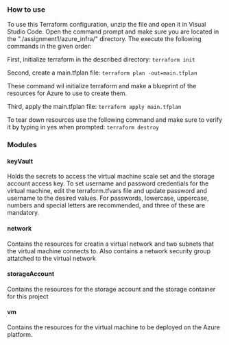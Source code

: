 ### How to use
To use this Terraform configuration, unzip the file and open it in Visual Studio Code. Open the command prompt and make sure you are located in the "./assignment1/azure_infra/" directory. The execute the following commands in the given order:

First, initialize terraform in the described directory:
`terraform init`

Second, create a main.tfplan file: 
`terraform plan -out=main.tfplan`

These command wil initialize terraform and make a blueprint of the resources for Azure to use to create them.

Third, apply the main.tfplan file:
`terraform apply main.tfplan`

To tear down resources use the following command and make sure to verify it by typing in yes when prompted:
`terraform destroy`


### Modules
#### keyVault
Holds the secrets to access the virtual machine scale set and the storage account access key.
To set username and password credentials for the virtual machine, edit the terraform.tfvars file and update password and username to the desired values. For passwords, lowercase, uppercase, numbers and special letters are recommended, and three of these are mandatory. 

#### network
Contains the resources for creatin a virtual network and two subnets that the virtual machine connects to. Also contains a network security group attatched to the virtual network

#### storageAccount
Contains the resources for the storage account and the storage container for this project

#### vm
Contains the resources for the virtual machine to be deployed on the Azure platform.

